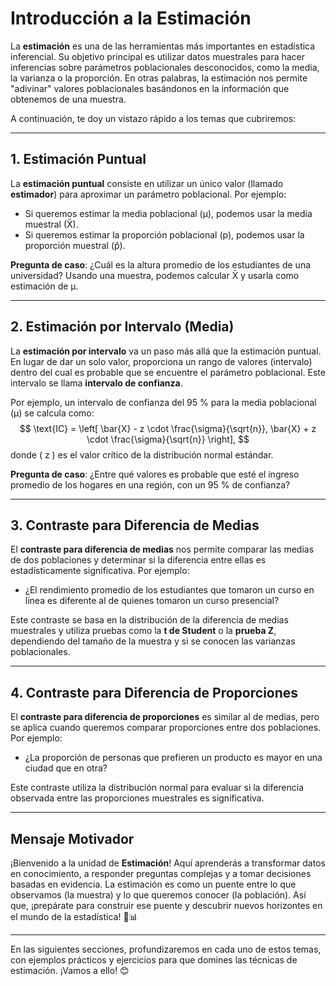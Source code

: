 # Introducción a la Estimación

La **estimación** es una de las herramientas más importantes en estadística inferencial. Su objetivo principal es utilizar datos muestrales para hacer inferencias sobre parámetros poblacionales desconocidos, como la media, la varianza o la proporción. En otras palabras, la estimación nos permite "adivinar" valores poblacionales basándonos en la información que obtenemos de una muestra.

A continuación, te doy un vistazo rápido a los temas que cubriremos:

---

## 1. Estimación Puntual

La **estimación puntual** consiste en utilizar un único valor (llamado **estimador**) para aproximar un parámetro poblacional. Por ejemplo:
- Si queremos estimar la media poblacional (μ), podemos usar la media muestral (X̄).
- Si queremos estimar la proporción poblacional (p), podemos usar la proporción muestral (p̂).

**Pregunta de caso**: ¿Cuál es la altura promedio de los estudiantes de una universidad? Usando una muestra, podemos calcular X̄ y usarla como estimación de μ.

---

## 2. Estimación por Intervalo (Media)

La **estimación por intervalo** va un paso más allá que la estimación puntual. En lugar de dar un solo valor, proporciona un rango de valores (intervalo) dentro del cual es probable que se encuentre el parámetro poblacional. Este intervalo se llama **intervalo de confianza**.

Por ejemplo, un intervalo de confianza del 95 % para la media poblacional (μ) se calcula como:
$$
\text{IC} = \left[ \bar{X} - z \cdot \frac{\sigma}{\sqrt{n}}, \bar{X} + z \cdot \frac{\sigma}{\sqrt{n}} \right],
$$
donde \( z \) es el valor crítico de la distribución normal estándar.

**Pregunta de caso**: ¿Entre qué valores es probable que esté el ingreso promedio de los hogares en una región, con un 95 % de confianza?

---

## 3. Contraste para Diferencia de Medias

El **contraste para diferencia de medias** nos permite comparar las medias de dos poblaciones y determinar si la diferencia entre ellas es estadísticamente significativa. Por ejemplo:
- ¿El rendimiento promedio de los estudiantes que tomaron un curso en línea es diferente al de quienes tomaron un curso presencial?

Este contraste se basa en la distribución de la diferencia de medias muestrales y utiliza pruebas como la **t de Student** o la **prueba Z**, dependiendo del tamaño de la muestra y si se conocen las varianzas poblacionales.

---

## 4. Contraste para Diferencia de Proporciones

El **contraste para diferencia de proporciones** es similar al de medias, pero se aplica cuando queremos comparar proporciones entre dos poblaciones. Por ejemplo:
- ¿La proporción de personas que prefieren un producto es mayor en una ciudad que en otra?

Este contraste utiliza la distribución normal para evaluar si la diferencia observada entre las proporciones muestrales es significativa.

---

## Mensaje Motivador

¡Bienvenido a la unidad de **Estimación**! Aquí aprenderás a transformar datos en conocimiento, a responder preguntas complejas y a tomar decisiones basadas en evidencia. La estimación es como un puente entre lo que observamos (la muestra) y lo que queremos conocer (la población). Así que, ¡prepárate para construir ese puente y descubrir nuevos horizontes en el mundo de la estadística! 🚀📊

---

En las siguientes secciones, profundizaremos en cada uno de estos temas, con ejemplos prácticos y ejercicios para que domines las técnicas de estimación. ¡Vamos a ello! 😊